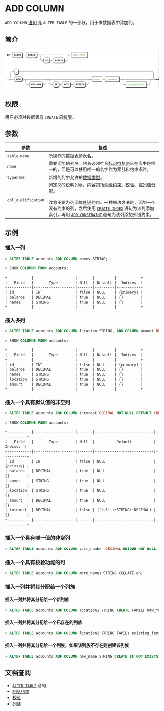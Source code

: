 
# ADD COLUMN

`ADD COLUMN` [语句](sql-statements.md) 是 `ALTER TABLE` 的一部分，用于向数据表中添加列。

## 简介

![](images/add-column.png)

## 权限

用户必须对数据表有 `CREATE` 的[权限](privileges.md)。

## 参数

| 参数                  | 描述                                       |
| ------------------- | ---------------------------------------- |
| `table_name`        | 所操作的数据表的表名。                             |
| `name`              | 需要添加的列名。列名必须符合[标识符规则](keywords-and-identifiers.md#identifiers)且在表中是唯一的，但是可以使用唯一的名字作为索引和约束条件。 |
| `typename`          | 新增的列中允许的[数据类型](data-types.md)。       |
| `col_qualification` | 列定义的说明列表，内容包括[列级约束](constraints.md)、[校验](collate.md)、或[列族分配](column-families.md)。<br><br>注意不要为列添加[外键](foreign-key.md)约束。一种解决方法是，添加一个没有约束的列，然后使用 [`CREATE INDEX`](create-index.md) 语句为该列添加索引，再用 [`ADD CONSTRAINT`](add-constraint.md) 语句为该列添加外键约束。 |

## 示例

### 插入一列

~~~ sql
> ALTER TABLE accounts ADD COLUMN names STRING;
~~~

~~~ sql
> SHOW COLUMNS FROM accounts;
~~~

~~~
+-----------|-------------------|-------|---------|-----------+
|   Field   |       Type        | Null  | Default |  Indices  |
+-----------|-------------------|-------|---------|-----------+
| id        | INT               | false | NULL    | {primary} |
| balance   | DECIMAL           | true  | NULL    | {}        |
| names     | STRING            | true  | NULL    | {}        |
+-----------|-------------------|-------|---------|-----------+
~~~

### 插入多列

~~~ sql
> ALTER TABLE accounts ADD COLUMN location STRING, ADD COLUMN amount DECIMAL;
~~~

~~~ sql
> SHOW COLUMNS FROM accounts;
~~~

~~~
+-----------|-------------------|-------|---------|-----------+
|   Field   |       Type        | Null  | Default |  Indices  |
+-----------|-------------------|-------|---------|-----------+
| id        | INT               | false | NULL    | {primary} |
| balance   | DECIMAL           | true  | NULL    | {}        |
| names     | STRING            | true  | NULL    | {}        |
| location  | STRING            | true  | NULL    | {}        |
| amount    | DECIMAL           | true  | NULL    | {}        |
+-----------|-------------------|-------|---------|-----------+

~~~

### 插入一个具有默认值的非空列

~~~ sql
> ALTER TABLE accounts ADD COLUMN interest DECIMAL NOT NULL DEFAULT (DECIMAL '1.3');
~~~

~~~ sql
> SHOW COLUMNS FROM accounts;
~~~
~~~
+-----------|-------------------|-------|---------------------------|-----------+
|   Field   |       Type        | Null  |          Default          |  Indices  |
+-----------|-------------------|-------|---------------------------|-----------+
| id        | INT               | false | NULL                      | {primary} |
| balance   | DECIMAL           | true  | NULL                      | {}        |
| names     | STRING            | true  | NULL                      | {}        |
| location  | STRING            | true  | NULL                      | {}        |
| amount    | DECIMAL           | true  | NULL                      | {}        |
| interest  | DECIMAL           | false | ('1.3':::STRING::DECIMAL) | {}        |
+-----------|-------------------|-------|---------------------------|-----------+
~~~

### 插入一个具有唯一值的非空列

~~~ sql
> ALTER TABLE accounts ADD COLUMN cust_number DECIMAL UNIQUE NOT NULL;
~~~

### 插入一个具有校验功能的列

~~~ sql
> ALTER TABLE accounts ADD COLUMN more_names STRING COLLATE en;
~~~

### 插入一列并将其分配给一个列族

#### 插入一列并将其分配给一个新列族
~~~ sql
> ALTER TABLE accounts ADD COLUMN location1 STRING CREATE FAMILY new_family;
~~~

#### 插入一列并将其分配给一个已存在的列族
~~~ sql
> ALTER TABLE accounts ADD COLUMN location2 STRING FAMILY existing_family;
~~~

#### 插入一列并将其分配给一个列族，如果该列族不存在则创建该列族

~~~ sql
> ALTER TABLE accounts ADD COLUMN new_name STRING CREATE IF NOT EXISTS FAMILY f1;
~~~


## 文档查阅
- [`ALTER TABLE`](alter-table.md) 语句
- [列级约束](constraints.md)
- [校验](collate.md)
- [列族](column-families.md)
